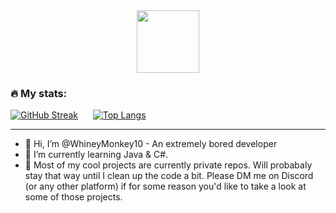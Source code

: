 <div id="header" align="center">
  <img src="https://avatars.githubusercontent.com/u/71403599?v=4" width="100"/>
</div>

### :fire: My stats:
[![GitHub Streak](http://github-readme-streak-stats.herokuapp.com?user=WhineyMonkey10&theme=dark&background=000000)](https://git.io/streak-stats)&nbsp;&nbsp;&nbsp;&nbsp;&nbsp;&nbsp;[![Top Langs](https://github-readme-stats.vercel.app/api/top-langs/?username=WhineyMonkey10&layout=compact&theme=vision-friendly-dark)](https://github.com/anuraghazra/github-readme-stats)


---

- 👋 Hi, I’m @WhineyMonkey10 - An extremely bored developer
- 🌱 I’m currently learning Java & C#.
- 🚨 Most of my cool projects are currently private repos. Will probabaly stay that way until I clean up the code a bit. Please DM me on Discord (or any other platform) if for some reason you'd like to take a look at some of those projects.
